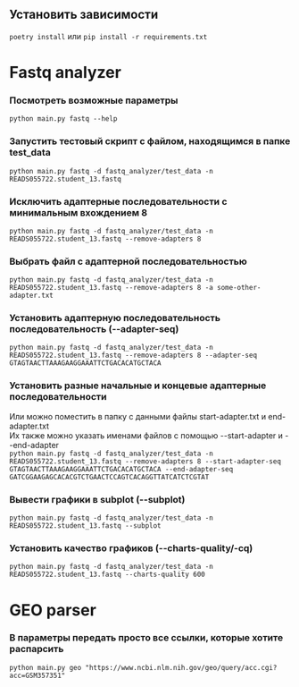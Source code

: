 ## Установить зависимости
`poetry install`
или 
`pip install -r requirements.txt`

# Fastq analyzer
### Посмотреть возможные параметры
`python main.py fastq --help`

### Запустить тестовый скрипт с файлом, находящимся в папке test_data
`python main.py fastq -d fastq_analyzer/test_data -n READS055722.student_13.fastq`

### Исключить адаптерные последовательности с минимальным вхождением 8
`python main.py fastq -d fastq_analyzer/test_data -n READS055722.student_13.fastq --remove-adapters 8`

### Выбрать файл с адаптерной последовательностью
`python main.py fastq -d fastq_analyzer/test_data -n READS055722.student_13.fastq --remove-adapters 8 -a some-other-adapter.txt`

### Установить адаптерную последовательность последовательность (--adapter-seq)
`python main.py fastq -d fastq_analyzer/test_data -n READS055722.student_13.fastq --remove-adapters 8 --adapter-seq GTAGTAACTTAAAGAAGGAAATTCTGACACATGCTACA`

### Установить разные начальные и концевые адаптерные последовательности
Или можно поместить в папку с данными файлы start-adapter.txt и end-adapter.txt  
Их также можно указать именами файлов с помощью --start-adapter и --end-adapter  
`python main.py fastq -d fastq_analyzer/test_data -n READS055722.student_13.fastq --remove-adapters 8 --start-adapter-seq GTAGTAACTTAAAGAAGGAAATTCTGACACATGCTACA --end-adapter-seq GATCGGAAGAGCACACGTCTGAACTCCAGTCACAGGTTATCATCTCGTAT`

### Вывести графики в subplot (--subplot)
`python main.py fastq -d fastq_analyzer/test_data -n READS055722.student_13.fastq --subplot`

### Установить качество графиков (--charts-quality/-cq)
`python main.py fastq -d fastq_analyzer/test_data -n READS055722.student_13.fastq --charts-quality 600`

# GEO parser
### В параметры передать просто все ссылки, которые хотите распарсить
`python main.py geo "https://www.ncbi.nlm.nih.gov/geo/query/acc.cgi?acc=GSM357351"`
